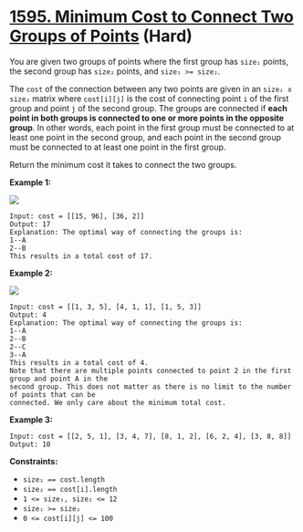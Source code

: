 # [1595. Minimum Cost to Connect Two Groups of Points][link] (Hard)

[link]: https://leetcode.com/problems/minimum-cost-to-connect-two-groups-of-points/

You are given two groups of points where the first group has `size₁` points, the second group has
`size₂` points, and `size₁ >= size₂`.

The `cost` of the connection between any two points are given in an `size₁ x size₂` matrix where
`cost[i][j]` is the cost of connecting point `i` of the first group and point `j` of the second
group. The groups are connected if **each point in both groups is connected to one or more points in
the opposite group**. In other words, each point in the first group must be connected to at least
one point in the second group, and each point in the second group must be connected to at least one
point in the first group.

Return the minimum cost it takes to connect the two groups.

**Example 1:**

![](https://assets.leetcode.com/uploads/2020/09/03/ex1.jpg)

```
Input: cost = [[15, 96], [36, 2]]
Output: 17
Explanation: The optimal way of connecting the groups is:
1--A
2--B
This results in a total cost of 17.
```

**Example 2:**

![](https://assets.leetcode.com/uploads/2020/09/03/ex2.jpg)

```
Input: cost = [[1, 3, 5], [4, 1, 1], [1, 5, 3]]
Output: 4
Explanation: The optimal way of connecting the groups is:
1--A
2--B
2--C
3--A
This results in a total cost of 4.
Note that there are multiple points connected to point 2 in the first group and point A in the
second group. This does not matter as there is no limit to the number of points that can be
connected. We only care about the minimum total cost.
```

**Example 3:**

```
Input: cost = [[2, 5, 1], [3, 4, 7], [8, 1, 2], [6, 2, 4], [3, 8, 8]]
Output: 10
```

**Constraints:**

- `size₁ == cost.length`
- `size₂ == cost[i].length`
- `1 <= size₁, size₂ <= 12`
- `size₁ >= size₂`
- `0 <= cost[i][j] <= 100`
